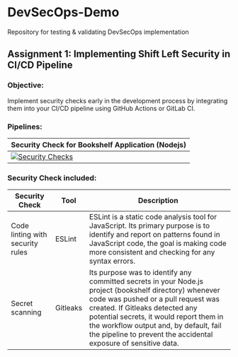 # DevSecOps-Demo
Repository for testing & validating DevSecOps implementation 

## Assignment 1: Implementing Shift Left Security in CI/CD Pipeline
  
### Objective: 
Implement security checks early in the development process by integrating them into your CI/CD pipeline using GitHub Actions or GitLab CI.

### Pipelines:
| Security Check for Bookshelf Application (Nodejs) |
| --------------- |
|[![Security Checks](https://github.com/MayurManjrekar/DevSecOps-Demo/actions/workflows/security.yaml/badge.svg)](https://github.com/MayurManjrekar/DevSecOps-Demo/actions/workflows/security.yaml)|

### Security Check included:

| Security Check | Tool | Description|
|----------------|------|------------|
| Code linting with security rules | ESLint | ESLint is a static code analysis tool for JavaScript. Its primary purpose is to identify and report on patterns found in JavaScript code, the goal is making code more consistent and checking for any syntax errors. |
| Secret scanning | Gitleaks | Its purpose was to identify any committed secrets in your Node.js project (bookshelf directory) whenever code was pushed or a pull request was created. If Gitleaks detected any potential secrets, it would report them in the workflow output and, by default, fail the pipeline to prevent the accidental exposure of sensitive data. |
